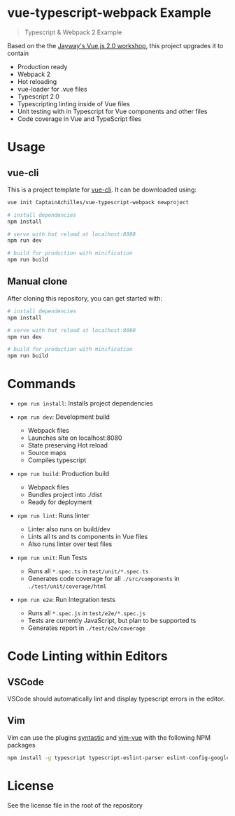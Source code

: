 # vue-typescript-webpack Example

> Typescript & Webpack 2 Example

Based on the the [Jayway's Vue.js 2.0 workshop](https://jayway.github.io/vue-js-workshop/), this project upgrades it to contain
  * Production ready
  * Webpack 2
  * Hot reloading
  * vue-loader for .vue files
  * Typescript 2.0
  * Typescripting linting inside of Vue files
  * Unit testing with in Typescript for Vue components and other files
  * Code coverage in Vue and TypeScript files

# Usage
## vue-cli
This is a project template for [vue-cli](https://github.com/vuejs/vue-cli). It can be downloaded using:
```bash
vue init CaptainAchilles/vue-typescript-webpack newproject

# install dependencies
npm install

# serve with hot reload at localhost:8080
npm run dev

# build for production with minification
npm run build
```

## Manual clone 
After cloning this repository, you can get started with:

``` bash
# install dependencies
npm install

# serve with hot reload at localhost:8080
npm run dev

# build for production with minification
npm run build
```

# Commands

* `npm run install`: Installs project dependencies
* `npm run dev`: Development build
  * Webpack files
  * Launches site on localhost:8080
  * State preserving Hot reload
  * Source maps
  * Compiles typescript

* `npm run build`: Production build
  * Webpack files
  * Bundles project into ./dist 
  * Ready for deployment

* `npm run lint`: Runs linter
  * Linter also runs on build/dev
  * Lints all ts and ts components in Vue files
  * Also runs linter over test files

* `npm run unit`: Run Tests
  * Runs all `*.spec.ts` in `test/unit/*.spec.ts`
  * Generates code coverage for all `./src/components` in `./test/unit/coverage/html`

* `npm run e2e`: Run Integration tests
  * Runs all `*.spec.js` in `test/e2e/*.spec.js`
  * Tests are currently JavaScript, but plan to be supported ts
  * Generates report in `./test/e2e/coverage`

# Code Linting within Editors

## VSCode
VSCode should automatically lint and display typescript errors in the editor.

## Vim
Vim can use the plugins [syntastic](https://github.com/vim-syntastic/syntastic) 
and [vim-vue](https://github.com/posva/vim-vue) with the 
following NPM packages

``` bash
npm install -g typescript typescript-eslint-parser eslint-config-google eslint
```

# License
See the license file in the root of the repository

